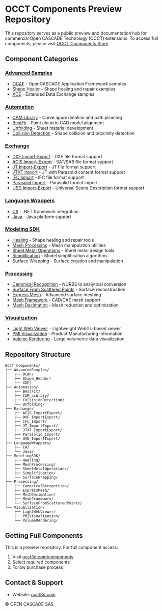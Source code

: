 # OCCT Components Preview Repository

This repository serves as a public preview and documentation hub for commercial Open CASCADE Technology (OCCT) extensions. To access full components, please visit [OCCT Components Store](https://occt3d.com/components/).

## Component Categories

### [Advanced Samples](./AdvancedSamples/)
* [OCAF](./AdvancedSamples/OCAF/) - OpenCASCADE Application Framework samples
* [Shape Healer](./AdvancedSamples/Shape_Healer/) - Shape healing and repair examples
* [XDE](./AdvancedSamples/XDE/) - Extended Data Exchange samples

### [Automation](./Automation/)
* [CAM Library](./Automation/CAM_Library/) - Curve approximation and path planning
* [BestFit](./Automation/BestFit/) - Point cloud to CAD model alignment
* [Unfolding](./Automation/Unfolding/) - Sheet material development
* [Collision Detection](./Automation/CollisionDetection/) - Shape collision and proximity detection

### [Exchange](./Exchange/)
* [DXF Import-Export](./Exchange/DXF_ImportExport/) - DXF file format support
* [ACIS Import-Export](./Exchange/ACIS_ImportExport/) - SAT/SAB file format support
* [JT Import-Export](./Exchange/JT_ImportExport/) - JT file format support
* [JTXT Import](./Exchange/JTXT_ImportExport/) - JT with Parasolid content format support
* [IFC Import](./Exchange/IFC_Import/) - IFC file format support
* [Parasolid Import](./Exchange/Parasolid_Import/) - Parasolid format import
* [USD Import-Export](./Exchange/USD_ImportExport/) - Universal Scene Description format support

### [Language Wrappers](./LanguageWrappers/)
* [C#](./LanguageWrappers/C#/) - .NET framework integration
* [Java](./LanguageWrappers/Java/) - Java platform support

### [Modeling SDK](./ModelingSDK/)
* [Healing](./ModelingSDK/Healing/) - Shape healing and repair tools
* [Mesh Processing](./ModelingSDK/MeshProcessing/) - Mesh manipulation utilities
* [Sheet Metal Operations](./ModelingSDK/SheetMetalOperations/) - Sheet metal design tools
* [Simplification](./ModelingSDK/Simplification/) - Model simplification algorithms
* [Surface Wrapping](./ModelingSDK/SurfaceWrapping/) - Surface creation and manipulation

### [Processing](./Processing/)
* [Canonical Recognition](./Processing/CanonicalRecognition/) - NURBS to analytical conversion
* [Surface From Scattered Points](./Processing/SurfaceFromScatteredPoints/) - Surface reconstruction
* [Express Mesh](./Processing/ExpressMesh/) - Advanced surface meshing
* [Mesh Framework](./Processing/MeshFramework/) - CAD/CAE mesh support
* [Mesh Decimation](./Processing/MeshDecimation/) - Mesh reduction and optimization

### [Visualization](./Visualization/)
* [Light Web Viewer](./Visualization/LightWebViewer/) - Lightweight WebGL-based viewer
* [PMI Visualization](./Visualization/PMIVisualization/) - Product Manufacturing Information
* [Volume Rendering](./Visualization/VolumeRendering/) - Large volumetric data visualization

## Repository Structure
```
OCCT Components/
├── AdvancedSamples/
│   ├── OCAF/
│   ├── Shape_Header/
│   └── XDE/
├── Automation/
│   ├── BestFit/
│   ├── CAM_Library/
│   ├── CollisionDetection/
│   └── Unfolding/
├── Exchange/
│   ├── ACIS_ImportExport/
│   ├── DXF_ImportExport/
│   ├── IFC_Import/
│   ├── JT_ImportExport/
│   ├── JTXT_ImportExport/
│   ├── Parasolid_Import/
│   └── USD_ImportExport/
├── LanguageWrappers/
│   ├── C#/
│   └── Java/
├── ModelingSDK/
│   ├── Healing/
│   ├── MeshProcessing/
│   ├── SheetMetalOperations/
│   ├── Simplification/
│   └── SurfaceWrapping/
├── Processing/
│   ├── CanonicalRecognition/
│   ├── ExpressMesh/
│   ├── MeshDecimation/
│   ├── MeshFramework/
│   └── SurfaceFromScatteredPoints/
└── Visualization/
    ├── LightWebViewer/
    ├── PMIVisualization/
    └── VolumeRendering/
```

## Getting Full Components
This is a preview repository. For full component access:
1. Visit [occt3d.com/components](https://occt3d.com/components/)
2. Select required components
3. Follow purchase process

## Contact & Support
- Website: [occt3d.com](https://occt3d.com)

© OPEN CASCADE SAS
